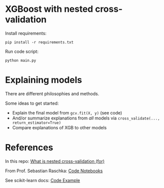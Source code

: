 # XGBoost with nested cross-validation

Install requirements:

	pip install -r requirements.txt

Run code script:

	python main.py


# Explaining models

There are different philosophies and methods.

Some ideas to get started:

  * Explain the final model from `gcv.fit(X, y)` (see code)
  * And/or summarize explanations from _all_ models via `cross_validate(..., return_estimator=True)`
  * Compare explanations of XGB to other models

# References

In this repo: [What is nested cross-validation (for)](https://github.com/pavopax/gists/blob/master/nested-cross-validation.md)
 
From Prof. Sebastian Raschka: [Code Notebooks](https://github.com/rasbt/stat479-machine-learning-fs19/tree/78552507095b1b42bd7a1e63dd08649068110923/11_eval4-algo/code)

See scikit-learn docs: [Code Example](https://scikit-learn.org/stable/auto_examples/model_selection/plot_nested_cross_validation_iris.html)

